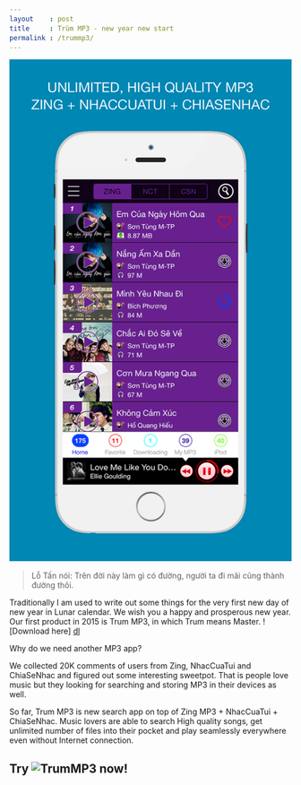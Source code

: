 ```yaml
---
layout    : post
title     : Trùm MP3 - new year new start
permalink : /trummp3/
---
```


![TrumMP3 first look][screenshot]

> Lỗ Tấn nói: Trên đời này làm gì có đường, người ta đi mãi cũng thành đường thôi.

Traditionally I am used to  write out some things for the very first new day of new year in Lunar calendar. We wish you a happy and prosperous new year. Our first product in 2015 is Trum MP3, in which Trum means Master. 
![Download here] [dl] 

Why do we need another MP3 app?

We collected 20K comments of users from Zing, NhacCuaTui and ChiaSeNhac and figured out some interesting sweetpot. That is people love music but they looking for searching and storing MP3 in their devices as well.

So far, Trum MP3 is new search app on top of Zing MP3 + NhacCuaTui + ChiaSeNhac. Music lovers are able to search High quality songs, get unlimited number of files into their pocket and play seamlessly everywhere even without Internet connection.

Try ![TrumMP3][dl] now!
---

[screenshot]: /img/1_Screenshot-640x1136.png
[dl]: http://apple.co/1B6NHRm
